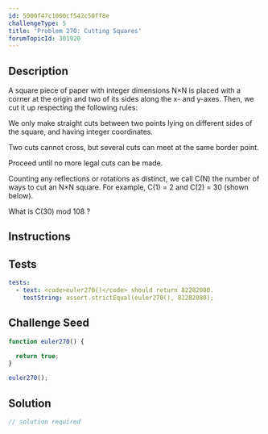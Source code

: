 ```yaml
---
id: 5900f47c1000cf542c50ff8e
challengeType: 5
title: 'Problem 270: Cutting Squares'
forumTopicId: 301920
---
```


## Description

<section id='description'>

A square piece of paper with integer dimensions N×N is placed with a corner at the origin and two of its sides along the x- and y-axes. Then, we cut it up respecting the following rules:

We only make straight cuts between two points lying on different sides of the square, and having integer coordinates.

Two cuts cannot cross, but several cuts can meet at the same border point.

Proceed until no more legal cuts can be made.

Counting any reflections or rotations as distinct, we call C(N) the number of ways to cut an N×N square. For example, C(1) = 2 and C(2) = 30 (shown below).

What is C(30) mod 108 ?

</section>

## Instructions

<section id='instructions'>

</section>

## Tests

<section id='tests'>

```yml
tests:
  - text: <code>euler270()</code> should return 82282080.
    testString: assert.strictEqual(euler270(), 82282080);

```

</section>

## Challenge Seed

<section id='challengeSeed'>

<div id='js-seed'>

```js
function euler270() {

  return true;
}

euler270();
```

</div>

</section>

## Solution

<section id='solution'>

```js
// solution required
```

</section>
